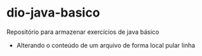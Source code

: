 # dio-java-basico
Repositório para armazenar exercícios de java básico
* Alterando o conteúdo de um arquivo de forma local
 pular linha